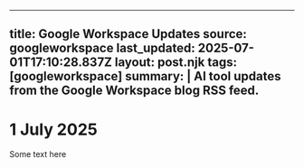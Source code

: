 
---
title: Google Workspace Updates
source: googleworkspace
last_updated: 2025-07-01T17:10:28.837Z
layout: post.njk
tags: [googleworkspace]
summary: |
  AI tool updates from the Google Workspace blog RSS feed.
---

# 1 July 2025
 
 Some text here
 

